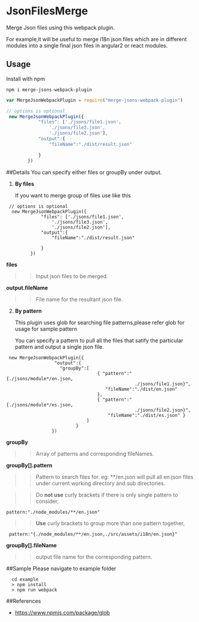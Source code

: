 # JsonFilesMerge

Merge Json files using this webpack plugin.

For example,it will be useful to
merge i18n json files which are in different modules into a single
final json files in angular2 or react modules.

 

 
## Usage

Install with npm

```
npm i merge-jsons-webpack-plugin
```

```javascript
var MergeJsonWebpackPlugin = require("merge-jsons-webpack-plugin")

// options is optional
 new MergeJsonWebpackPlugin({
            "files": ['./jsons/file1.json',
                './jsons/file3.json',
                './jsons/file2.json'],
            "output":{
                "fileName":"./dist/result.json"

            }
        })
```

##Details
  You can specify either files or  groupBy under output.
  
  1. **By files**
  
     If you want to merge group of files use like this
 ``` 
  // options is optional
   new MergeJsonWebpackPlugin({
              "files": ['./jsons/file1.json',
                  './jsons/file3.json',
                  './jsons/file2.json'],
              "output":{
                  "fileName":"./dist/result.json"
  
              }
          })
  ```

  **files** 
   >>Input json files to be merged.
   
  **output.fileName**
   >>File name for the resultant json file.

2. **By pattern**
  
     This plugin uses glob for searching file patterns,please refer glob for usage for sample
     pattern
     
     You can specify a pattern to pull all the files that satify the particular pattern and
     output a single json file.    
     
     
    
 ```  
  new MergeJsonWebpackPlugin({
                   "output":{
                     "groupBy":[
                                   { "pattern":"{./jsons/module*/en.json,
                                                 ./jsons/file1.json}", 
                                      "fileName":"./dist/en.json" 
                                   },
                                   { "pattern":"{./jsons/module*/es.json,
                                                 ./jsons/file2.json}", 
                                       "fileName":"./dist/es.json" }
                               ]        
                           }
                  })

```
 
  **groupBy** 
   >> Array of patterns and corresponding fileNames.

   **groupBy[].pattern**
   >> Pattern to search files for. eg:  **/en.json will pull all en.json files under
          current working directory and sub directories.
          
  >> Do **not use** curly brackets if there is only single pattern to consider,
 
 ```angular2html
pattern:"./node_modules/**/en.json"
```
  >> **Use** curly brackets to group more than one pattern together,
      
 ```
  pattern:"{./node_modules/**/en.json,./src/assets/i18n/en.json}"

```
           
          
   **groupBy[].fileName**     
   >> output file name for the corresponding pattern.
   
##Sample
  Please navigate to example folder
 
 ```
   cd example
   > npm install
   > npm run webpack

```

##References

 - https://www.npmjs.com/package/glob
